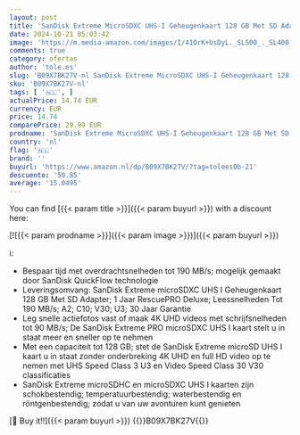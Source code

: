 ```yaml
---
layout: post
title: 'SanDisk Extreme MicroSDXC UHS-I Geheugenkaart 128 GB Met SD Adapter  1 Jaar RescuePRO Deluxe  Leessnelheden Tot 190 MB/s  A2  C10  V30  U3  30 Jaar Garantie  Rood/Goud'
date: 2024-10-21 05:03:42
image: 'https://m.media-amazon.com/images/I/41OrK+UsDyL._SL500_._SL400_.jpg'
comments: true
category: ofertas
author: 'tole.es'
slug: 'B09X7BK27V-nl SanDisk Extreme MicroSDXC UHS-I Geheugenkaart 128 GB Met...'
sku: 'B09X7BK27V-nl'
tags: [ '🇳🇱', ]
actualPrice: 14.74 EUR
currency: EUR
price: 14.74
comparePrice: 29.99 EUR
prodname: 'SanDisk Extreme MicroSDXC UHS-I Geheugenkaart 128 GB Met SD Adapter  1 Jaar RescuePRO Deluxe  Leessnelheden Tot 190 MB/s  A2  C10  V30  U3  30 Jaar Garantie  Rood/Goud'
country: 'nl'
flag: '🇳🇱'
brand: ''
buyurl: 'https://www.amazon.nl/dp/B09X7BK27V/?tag=tolees0b-21'
descuento: '50.85'
average: '15.0495'
---
```


You can find [{{< param title >}}]({{< param buyurl >}}) with a discount here:

[![{{< param prodname >}}]({{< param image >}})]({{< param buyurl >}})

ℹ️:

- Bespaar tijd met overdrachtsnelheden tot 190 MB/s; mogelijk gemaakt door SanDisk QuickFlow technologie
- Leveringsomvang: SanDisk Extreme microSDXC UHS I Geheugenkaart 128 GB Met SD Adapter; 1 Jaar RescuePRO Deluxe; Leessnelheden Tot 190 MB/s; A2; C10; V30; U3; 30 Jaar Garantie
- Leg snelle actiefotos vast of maak 4K UHD videos met schrijfsnelheden tot 90 MB/s; De SanDisk Extreme PRO microSDXC UHS I kaart stelt u in staat meer en sneller op te nehmen
- Met een capaciteit tot 128 GB; stet de SanDisk Extreme microSD UHS I kaart u in staat zonder onderbreking 4K UHD en full HD video op te nemen met UHS Speed Class 3 U3 en Video Speed Class 30 V30 classificaties
- SanDisk Extreme microSDHC en microSDXC UHS I kaarten zijn schokbestendig; temperatuurbestendig; waterbestendig en röntgenbestendig; zodat u van uw avonturen kunt genieten

[🛒 Buy it!!]({{< param buyurl >}})
{{<world>}}B09X7BK27V{{</world>}}
